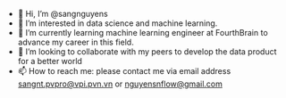 - 👋 Hi, I’m @sangnguyens
- 👀 I’m interested in data science and machine learning.
- 🌱 I’m currently learning machine learning engineer at FourthBrain to advance my career in this field.
- 💞️ I’m looking to collaborate with my peers to develop the data product for a better world
- 📫 How to reach me: please contact me via email address sangnt.pvpro@vpi.pvn.vn or nguyensnflow@gmail.com

<!---
sangnguyens/sangnguyens is a ✨ special ✨ repository because its `README.md` (this file) appears on your GitHub profile.
You can click the Preview link to take a look at your changes.
--->
